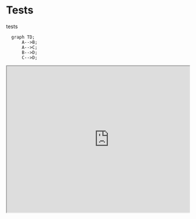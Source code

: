 # Tests
tests


```mermaid
  graph TD;
      A-->B;
      A-->C;
      B-->D;
      C-->D;
```


<div style="position:relative;overflow:hidden;"><a href="https://yandex.ru/maps/10262/yerevan/?utm_medium=mapframe&utm_source=maps" style="color:#eee;font-size:12px;position:absolute;top:0px;">Ереван</a><a href="https://yandex.ru/maps/10262/yerevan/?ll=44.512546%2C40.177628&utm_medium=mapframe&utm_source=maps&z=10" style="color:#eee;font-size:12px;position:absolute;top:14px;">Яндекс Карты — транспорт, навигация, поиск мест</a><iframe src="https://yandex.ru/map-widget/v1/-/CBR3nWEtkC" width="560" height="400" frameborder="1" allowfullscreen="true" style="position:relative;"></iframe></div>

